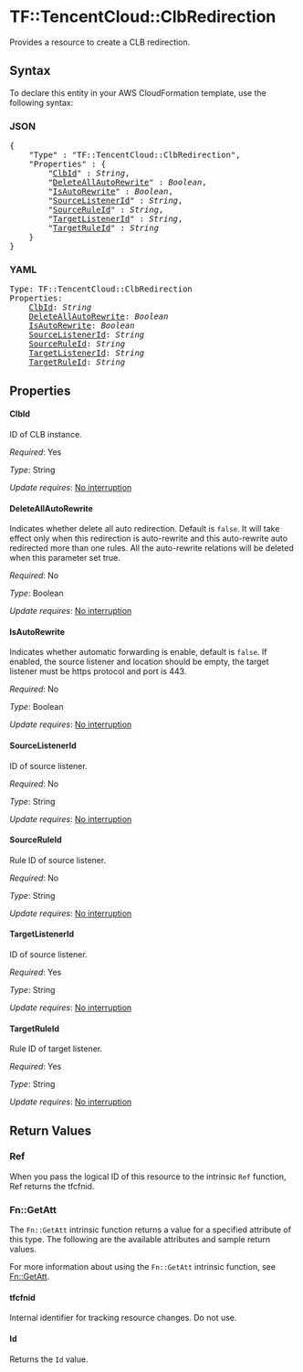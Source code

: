 # TF::TencentCloud::ClbRedirection

Provides a resource to create a CLB redirection.

## Syntax

To declare this entity in your AWS CloudFormation template, use the following syntax:

### JSON

<pre>
{
    "Type" : "TF::TencentCloud::ClbRedirection",
    "Properties" : {
        "<a href="#clbid" title="ClbId">ClbId</a>" : <i>String</i>,
        "<a href="#deleteallautorewrite" title="DeleteAllAutoRewrite">DeleteAllAutoRewrite</a>" : <i>Boolean</i>,
        "<a href="#isautorewrite" title="IsAutoRewrite">IsAutoRewrite</a>" : <i>Boolean</i>,
        "<a href="#sourcelistenerid" title="SourceListenerId">SourceListenerId</a>" : <i>String</i>,
        "<a href="#sourceruleid" title="SourceRuleId">SourceRuleId</a>" : <i>String</i>,
        "<a href="#targetlistenerid" title="TargetListenerId">TargetListenerId</a>" : <i>String</i>,
        "<a href="#targetruleid" title="TargetRuleId">TargetRuleId</a>" : <i>String</i>
    }
}
</pre>

### YAML

<pre>
Type: TF::TencentCloud::ClbRedirection
Properties:
    <a href="#clbid" title="ClbId">ClbId</a>: <i>String</i>
    <a href="#deleteallautorewrite" title="DeleteAllAutoRewrite">DeleteAllAutoRewrite</a>: <i>Boolean</i>
    <a href="#isautorewrite" title="IsAutoRewrite">IsAutoRewrite</a>: <i>Boolean</i>
    <a href="#sourcelistenerid" title="SourceListenerId">SourceListenerId</a>: <i>String</i>
    <a href="#sourceruleid" title="SourceRuleId">SourceRuleId</a>: <i>String</i>
    <a href="#targetlistenerid" title="TargetListenerId">TargetListenerId</a>: <i>String</i>
    <a href="#targetruleid" title="TargetRuleId">TargetRuleId</a>: <i>String</i>
</pre>

## Properties

#### ClbId

ID of CLB instance.

_Required_: Yes

_Type_: String

_Update requires_: [No interruption](https://docs.aws.amazon.com/AWSCloudFormation/latest/UserGuide/using-cfn-updating-stacks-update-behaviors.html#update-no-interrupt)

#### DeleteAllAutoRewrite

Indicates whether delete all auto redirection. Default is `false`. It will take effect only when this redirection is auto-rewrite and this auto-rewrite auto redirected more than one rules. All the auto-rewrite relations will be deleted when this parameter set true.

_Required_: No

_Type_: Boolean

_Update requires_: [No interruption](https://docs.aws.amazon.com/AWSCloudFormation/latest/UserGuide/using-cfn-updating-stacks-update-behaviors.html#update-no-interrupt)

#### IsAutoRewrite

Indicates whether automatic forwarding is enable, default is `false`. If enabled, the source listener and location should be empty, the target listener must be https protocol and port is 443.

_Required_: No

_Type_: Boolean

_Update requires_: [No interruption](https://docs.aws.amazon.com/AWSCloudFormation/latest/UserGuide/using-cfn-updating-stacks-update-behaviors.html#update-no-interrupt)

#### SourceListenerId

ID of source listener.

_Required_: No

_Type_: String

_Update requires_: [No interruption](https://docs.aws.amazon.com/AWSCloudFormation/latest/UserGuide/using-cfn-updating-stacks-update-behaviors.html#update-no-interrupt)

#### SourceRuleId

Rule ID of source listener.

_Required_: No

_Type_: String

_Update requires_: [No interruption](https://docs.aws.amazon.com/AWSCloudFormation/latest/UserGuide/using-cfn-updating-stacks-update-behaviors.html#update-no-interrupt)

#### TargetListenerId

ID of source listener.

_Required_: Yes

_Type_: String

_Update requires_: [No interruption](https://docs.aws.amazon.com/AWSCloudFormation/latest/UserGuide/using-cfn-updating-stacks-update-behaviors.html#update-no-interrupt)

#### TargetRuleId

Rule ID of target listener.

_Required_: Yes

_Type_: String

_Update requires_: [No interruption](https://docs.aws.amazon.com/AWSCloudFormation/latest/UserGuide/using-cfn-updating-stacks-update-behaviors.html#update-no-interrupt)

## Return Values

### Ref

When you pass the logical ID of this resource to the intrinsic `Ref` function, Ref returns the tfcfnid.

### Fn::GetAtt

The `Fn::GetAtt` intrinsic function returns a value for a specified attribute of this type. The following are the available attributes and sample return values.

For more information about using the `Fn::GetAtt` intrinsic function, see [Fn::GetAtt](https://docs.aws.amazon.com/AWSCloudFormation/latest/UserGuide/intrinsic-function-reference-getatt.html).

#### tfcfnid

Internal identifier for tracking resource changes. Do not use.

#### Id

Returns the <code>Id</code> value.

